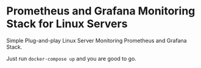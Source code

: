 # Prometheus and Grafana Monitoring Stack for Linux Servers

Simple Plug-and-play Linux Server Monitoring Prometheus and Grafana Stack.

Just run `docker-compose up` and you are good to go.
